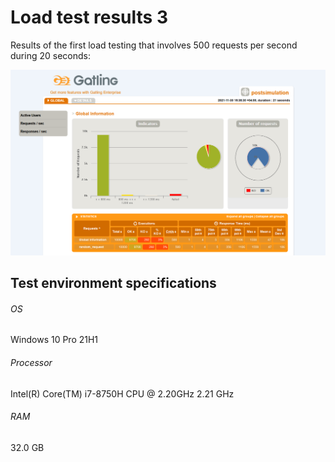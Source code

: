 # Load test results 3

Results of the first load testing that involves 500 requests per second during 20 seconds:

![Load test result 3](load_test_result_3_1.PNG)

## Test environment specifications
###### OS
Windows 10 Pro 21H1
###### Processor
Intel(R) Core(TM) i7-8750H CPU @ 2.20GHz 2.21 GHz
###### RAM
32.0 GB